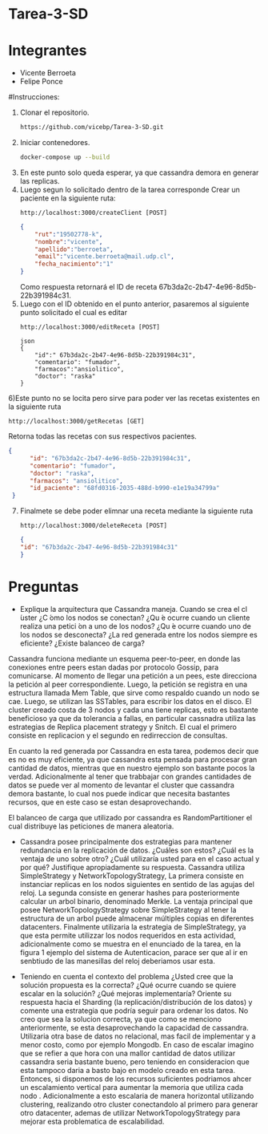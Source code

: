 # Tarea-3-SD

# Integrantes
  - Vicente Berroeta
  - Felipe Ponce

#Instrucciones:
1) Clonar el repositorio.
    ```bash
    https://github.com/vicebp/Tarea-3-SD.git
    ```
2) Iniciar contenedores.
    ```bash
    docker-compose up --build
    ```
3) En este punto solo queda esperar, ya que cassandra demora en generar las replicas.
4) Luego segun lo solicitado dentro de la tarea corresponde Crear un paciente en la siguiente ruta:
    ```url
    http://localhost:3000/createClient [POST]
    ```
    ```json
    {
        "rut":"19502778-k",
        "nombre":"vicente",
        "apellido":"berroeta",
        "email":"vicente.berroeta@mail.udp.cl",
        "fecha_nacimiento":"1"
    }
    ```
    Como respuesta retornará el ID de receta 67b3da2c-2b47-4e96-8d5b-22b391984c31.
5) Luego con el ID obtenido en el punto anterior, pasaremos al siguiente punto solicitado el cual es editar   
    ```url
    http://localhost:3000/editReceta [POST]
    ```
    ```
    json
    {
        "id":" 67b3da2c-2b47-4e96-8d5b-22b391984c31",
        "comentario": "fumador",
        "farmacos":"ansiolitico",
        "doctor": "raska"
    }
    ```
6)Este punto no se locita pero sirve para poder ver las recetas existentes en la siguiente ruta
  ```url
  http://localhost:3000/getRecetas [GET]
  ```
  Retorna todas las recetas con sus respectivos pacientes.
  ```json
  {
        "id": "67b3da2c-2b47-4e96-8d5b-22b391984c31",
        "comentario": "fumador",
        "doctor": "raska",
        "farmacos": "ansiolitico",
        "id_paciente": "68fd0316-2035-488d-b990-e1e19a34799a"
   }
   ```
7) Finalmete se debe poder elimnar una receta mediante la siguiente ruta
    ```url
    http://localhost:3000/deleteReceta [POST]
    ```
    ```json
    {
    "id": "67b3da2c-2b47-4e96-8d5b-22b391984c31"
    }
    ```
# Preguntas
   - Explique la arquitectura que Cassandra maneja. Cuando se crea el cl ́uster ¿C ́omo los nodos se conectan? ¿Qu ́e
        ocurre cuando un cliente realiza una petici ́on a uno de los nodos? ¿Qu ́e ocurre cuando uno de los nodos se desconecta?
        ¿La red generada entre los nodos siempre es eficiente? ¿Existe balanceo de carga?
        
Cassandra funciona mediante un esquema peer-to-peer, en donde las conexiones entre peers estan dadas por protocolo Gossip, para comunicarse.
Al momento de llegar una petición a un pees, este direcciona la petición al peer correspondiente. Luego, la petición se registra en una estructura llamada Mem Table, que sirve como respaldo cuando un nodo se cae. Luego, se utilizan las SSTables, para escribir los datos en el disco. 
El cluster creado costa de 3 nodos y cada una tiene replicas, esto es bastante beneficioso ya que da tolerancia a fallas, en particular cassnadra utiliza las estrategias de Replica placement strategy y Snitch. El cual el primero consiste en replicacion y el segundo en redirreccion de consultas.

En cuanto la red generada por Cassandra en esta tarea, podemos decir que es no es muy eficiente, ya que cassandra esta pensada para procesar gran cantidad de datos, mientras que en nuestro ejemplo son bastante pocos la verdad. Adicionalmente al tener que trabbajar con grandes cantidades de datos se puede ver al momento de levantar el cluster que cassandra demora bastante, lo cual nos puede indicar que necesita bastantes recursos, que en este caso se estan desaprovechando.

El balanceo de carga que utilizado por cassandra es RandomPartitioner el cual distribuye las peticiones de manera aleatoria.

   - Cassandra posee principalmente dos estrategias para mantener redundancia en la replicación de datos. ¿Cuáles son estos? ¿Cuál es la ventaja de uno sobre otro?           ¿Cuál utilizaría usted para en el caso actual y por qué? Justifique apropiadamente su respuesta.
Cassandra utiliza SimpleStrategy y NetworkTopologyStrategy,  La primera consiste en instanciar replicas en los nodos siguientes en sentido de las agujas del reloj.
La segunda consiste en generar hashes para posteriormente calcular un arbol binario, denominado Merkle.
La ventaja principal que posee NetworkTopologyStrategy sobre SimpleStrategy al tener la estructura de un arbol puede almacenar múltiples copias en diferentes datacenters.
Finalmente utilizaria la estrategia de SimpleStrategy, ya que esta permite utilizzar los nodos requeridos en esta actividad, adicionalmente como se muestra en el enunciado de la tarea, en la figura 1 ejemplo del sistema de Autenticacion, parace ser que al ir en senbtiudo de las manesillas del reloj deberiamos usar esta.

   - Teniendo en cuenta el contexto del problema ¿Usted cree que la solución propuesta es la correcta? ¿Qué ocurre cuando se quiere escalar en la solución? ¿Qué              mejoras implementaría? Oriente su respuesta hacia el Sharding (la replicación/distribución de los datos) y comente una estrategia que podría seguir para ordenar    los  datos.
No creo que sea la solucion correcta, ya que como se menciono anteriormente, se esta desaprovechando la capacidad de cassandra. Utilizaria otra base de datos no relacional, mas facil de implementar y a menor costo, como por ejemplo Mongodb. En caso de escalar imagino que se refier a que hora con una mallor cantidad de datos utilizar cassandra seria bastante bueno, pero teniendo en consideracion que esta tampoco daria a basto bajo en modelo creado en esta tarea. Entonces, si disponemos de los recursos suficientes podriamos ahcer un escalamiento vertical para aumentar la memoria que utiliza cada nodo . Adicionalmente a esto escalaria de manera horizontal utilizando clustering, realizando otro cluster conectandolo al primero para generar otro datacenter, ademas de utilizar NetworkTopologyStrategy para mejorar esta problematica de escalabilidad.
 

